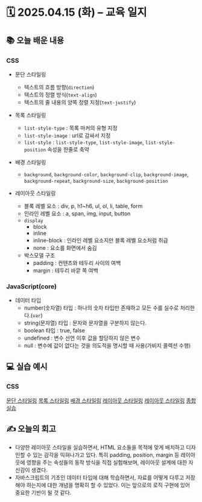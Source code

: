 # 🗓️ 2025.04.15 (화) – 교육 일지

## 📚 오늘 배운 내용

### CSS

- 문단 스타일링

  - 텍스트의 흐름 방향(`direction`)
  - 텍스트의 정렬 방식(`text-align`)
  - 텍스트의 줄 내용의 양쪽 정렬 지정(`text-justify`)

- 목록 스타일링

  - `list-style-type` : 목록 마커의 유형 지정
  - `list-style-image` : url로 감싸서 지정
  - `list-style` : `list-style-type`, `list-style-image`, `list-style-position` 속성을 한줄로 축약

- 배경 스타일링

  - `background`, `background-color`, `background-clip`, `background-image`, `background-repeat`, `background-size`, `background-position`

- 레이아웃 스타일링
  - 블록 레벨 요소 : div, p, h1~h6, ul, ol, li, table, form
  - 인라인 레벨 요소 : a, span, img, input, button
  - `display`
    - block
    - inline
    - inline-block : 인라인 레벨 요소지만 블록 레벨 요소처럼 취급
    - none : 요소를 화면에서 숨김
  - 박스모델 구조
    - padding : 컨텐츠와 테두리 사이의 여백
    - margin : 테두리 바깥 쪽 여백

### JavaScript(core)

- 데이터 타입
  - number(숫자열) 타입 : 하나의 숫자 타입만 존재하고 모든 수를 실수로 처리한다.(`var`)
  - string(문자열) 타입 : 문자와 문자열을 구분하지 않는다.
  - boolean 타입 : true, false
  - undefined : 변수 선언 이후 값을 할당하지 않은 변수
  - null : 변수에 값이 없다는 것을 의도적을 명시할 때 사용(가비지 콜렉션 수행)

## 💻 실습 예시

### CSS

[문단 스타일링](../02_css/07_문단스타일.html)
[목록 스타일링](../02_css/08_목록스타일.html)
[배경 스타일링](../02_css/09_배경스타일.html)
[레이아웃 스타일링](../02_css/10_레이아웃스타일1.html)
[레이아웃 스타일링](../02_css/11_레이아웃스타일2.html)
[종합 실습](../02_css/practice/)

## ✍️ 오늘의 회고

- 다양한 레이아웃 스타일을 실습하면서, HTML 요소들을 목적에 맞게 배치하고 디자인할 수 있는 감각을 익혀나가고 있다. 특히 padding, position, margin 등 레이아웃에 영향을 주는 속성들의 동작 방식을 직접 실험해보며, 레이아웃 설계에 대한 자신감이 생겼다.
- 자바스크립트의 기초인 데이터 타입에 대해 학습하면서, 자료를 어떻게 다루고 저장해야 하는지에 대한 개념을 명확히 할 수 있었다. 이는 앞으로의 로직 구현에 있어 중요한 기반이 될 것 같다.
